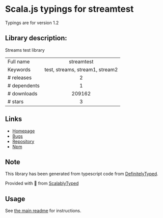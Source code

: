 
# Scala.js typings for streamtest

Typings are for version 1.2

## Library description:
Streams test library

|                    |                 |
| ------------------ | :-------------: |
| Full name          | streamtest |
| Keywords           | test, streams, stream1, stream2 |
| # releases         | 2 |
| # dependents       | 1 |
| # downloads        | 209162 |
| # stars            | 3 |

## Links
- [Homepage](https://github.com/nfroidure/streamtest)
- [Bugs](https://github.com/nfroidure/streamtest/issues)
- [Repository](https://github.com/nfroidure/streamtest)
- [Npm](https://www.npmjs.com/package/streamtest)
    


## Note
This library has been generated from typescript code from [DefinitelyTyped](https://definitelytyped.org).

Provided with :purple_heart: from [ScalablyTyped](https://github.com/oyvindberg/ScalablyTyped)

## Usage
See [the main readme](../../readme.md) for instructions.



